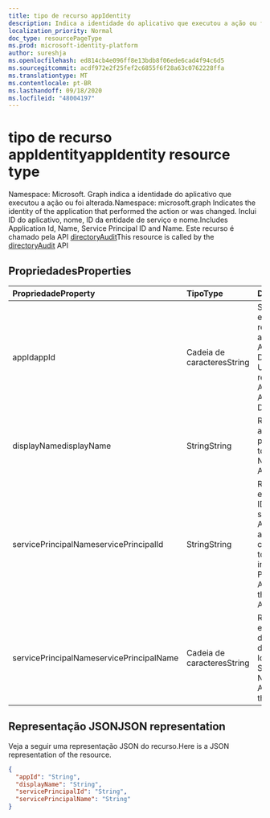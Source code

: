 ```yaml
---
title: tipo de recurso appIdentity
description: Indica a identidade do aplicativo que executou a ação ou foi alterada. Inclui ID do aplicativo, nome, ID da entidade de serviço e nome. Este recurso é chamado pela API directoryAudit
localization_priority: Normal
doc_type: resourcePageType
ms.prod: microsoft-identity-platform
author: sureshja
ms.openlocfilehash: ed814cb4e096ff8e13bdb8f06ede6cad4f94c6d5
ms.sourcegitcommit: acdf972e2f25fef2c6855f6f28a63c0762228ffa
ms.translationtype: MT
ms.contentlocale: pt-BR
ms.lasthandoff: 09/18/2020
ms.locfileid: "48004197"
---
```

# <a name="appidentity-resource-type"></a><span data-ttu-id="a816c-105">tipo de recurso appIdentity</span><span class="sxs-lookup"><span data-stu-id="a816c-105">appIdentity resource type</span></span>

<span data-ttu-id="a816c-106">Namespace: Microsoft. Graph indica a identidade do aplicativo que executou a ação ou foi alterada.</span><span class="sxs-lookup"><span data-stu-id="a816c-106">Namespace: microsoft.graph Indicates the identity of the application that performed the action or was changed.</span></span> <span data-ttu-id="a816c-107">Inclui ID do aplicativo, nome, ID da entidade de serviço e nome.</span><span class="sxs-lookup"><span data-stu-id="a816c-107">Includes Application Id, Name, Service Principal ID and Name.</span></span> <span data-ttu-id="a816c-108">Este recurso é chamado pela API [directoryAudit](../api/directoryaudit-get.md)</span><span class="sxs-lookup"><span data-stu-id="a816c-108">This resource is called by the [directoryAudit](../api/directoryaudit-get.md) API</span></span>


## <a name="properties"></a><span data-ttu-id="a816c-109">Propriedades</span><span class="sxs-lookup"><span data-stu-id="a816c-109">Properties</span></span>
| <span data-ttu-id="a816c-110">Propriedade</span><span class="sxs-lookup"><span data-stu-id="a816c-110">Property</span></span>     | <span data-ttu-id="a816c-111">Tipo</span><span class="sxs-lookup"><span data-stu-id="a816c-111">Type</span></span>   |<span data-ttu-id="a816c-112">Descrição</span><span class="sxs-lookup"><span data-stu-id="a816c-112">Description</span></span>|
|:---------------|:--------|:----------|
|<span data-ttu-id="a816c-113">appId</span><span class="sxs-lookup"><span data-stu-id="a816c-113">appId</span></span>|<span data-ttu-id="a816c-114">Cadeia de caracteres</span><span class="sxs-lookup"><span data-stu-id="a816c-114">String</span></span>|<span data-ttu-id="a816c-115">Se refere a GUID exclusivo que representa o Id de aplicativo no Azure Active Directory.</span><span class="sxs-lookup"><span data-stu-id="a816c-115">Refers to the Unique GUID representing Application Id in the Azure Active Directory.</span></span>|
|<span data-ttu-id="a816c-116">displayName</span><span class="sxs-lookup"><span data-stu-id="a816c-116">displayName</span></span>|<span data-ttu-id="a816c-117">String</span><span class="sxs-lookup"><span data-stu-id="a816c-117">String</span></span>|<span data-ttu-id="a816c-118">Refere-se ao nome do aplicativo exibido no portal do Azure.</span><span class="sxs-lookup"><span data-stu-id="a816c-118">Refers to the Application Name displayed in the Azure Portal.</span></span>|
|<span data-ttu-id="a816c-119">servicePrincipalName</span><span class="sxs-lookup"><span data-stu-id="a816c-119">servicePrincipalId</span></span>|<span data-ttu-id="a816c-120">String</span><span class="sxs-lookup"><span data-stu-id="a816c-120">String</span></span>|<span data-ttu-id="a816c-121">Refere-se ao GUID exclusivo indicando a ID da entidade de serviço no Azure Active Directory para o aplicativo correspondente.</span><span class="sxs-lookup"><span data-stu-id="a816c-121">Refers to the Unique GUID indicating Service Principal Id in Azure Active Directory for the corresponding App.</span></span>|
|<span data-ttu-id="a816c-122">servicePrincipalName</span><span class="sxs-lookup"><span data-stu-id="a816c-122">servicePrincipalName</span></span>|<span data-ttu-id="a816c-123">Cadeia de caracteres</span><span class="sxs-lookup"><span data-stu-id="a816c-123">String</span></span>|<span data-ttu-id="a816c-124">Refere-se ao nome da entidade de segurança do serviço é o nome do aplicativo no locatário.</span><span class="sxs-lookup"><span data-stu-id="a816c-124">Refers to the Service Principal Name is the Application name in the tenant.</span></span> |

## <a name="json-representation"></a><span data-ttu-id="a816c-125">Representação JSON</span><span class="sxs-lookup"><span data-stu-id="a816c-125">JSON representation</span></span>

<span data-ttu-id="a816c-126">Veja a seguir uma representação JSON do recurso.</span><span class="sxs-lookup"><span data-stu-id="a816c-126">Here is a JSON representation of the resource.</span></span>

<!-- {
  "blockType": "resource",
  "optionalProperties": [

  ],
  "@odata.type": "microsoft.graph.appIdentity"
}-->

```json
{
  "appId": "String",
  "displayName": "String",
  "servicePrincipalId": "String",
  "servicePrincipalName": "String"
}

```

<!-- uuid: 8fcb5dbc-d5aa-4681-8e31-b001d5168d79
2015-10-25 14:57:30 UTC -->
<!-- {
  "type": "#page.annotation",
  "description": "appIdentity resource",
  "keywords": "",
  "section": "documentation",
  "tocPath": ""
}-->


